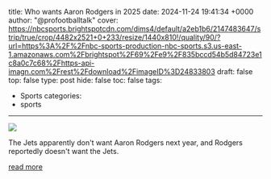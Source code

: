 title: Who wants Aaron Rodgers in 2025
date: 2024-11-24 19:41:34 +0000
author: "@profootballtalk"
cover: https://nbcsports.brightspotcdn.com/dims4/default/a2eb1b6/2147483647/strip/true/crop/4482x2521+0+233/resize/1440x810!/quality/90/?url=https%3A%2F%2Fnbc-sports-production-nbc-sports.s3.us-east-1.amazonaws.com%2Fbrightspot%2F69%2Fe9%2F835bccd54b5d84723e1c8a0c7c68%2Fhttps-api-imagn.com%2Frest%2Fdownload%2FimageID%3D24833803
draft: false
top: false
type: post
hide: false
toc: false
tags:
  - Sports
categories:
  - sports
---

![](https://nbcsports.brightspotcdn.com/dims4/default/a2eb1b6/2147483647/strip/true/crop/4482x2521+0+233/resize/1440x810!/quality/90/?url=https%3A%2F%2Fnbc-sports-production-nbc-sports.s3.us-east-1.amazonaws.com%2Fbrightspot%2F69%2Fe9%2F835bccd54b5d84723e1c8a0c7c68%2Fhttps-api-imagn.com%2Frest%2Fdownload%2FimageID%3D24833803)

The Jets apparently don't want Aaron Rodgers next year, and Rodgers reportedly doesn't want the Jets.

[read more](https://www.nbcsports.com/nfl/profootballtalk/rumor-mill/news/who-wants-aaron-rodgers-in-2025)
